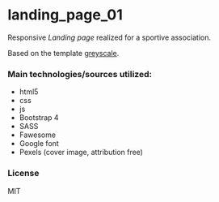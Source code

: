 # landing_page_01

Responsive *Landing page* realized for a sportive association.


Based on the template [greyscale](https://startbootstrap.com/template-overviews/grayscale/). 

### Main technologies/sources utilized:

* html5
* css
* js
* Bootstrap 4
* SASS
* Fawesome
* Google font
* Pexels (cover image, attribution free)

### License

MIT

